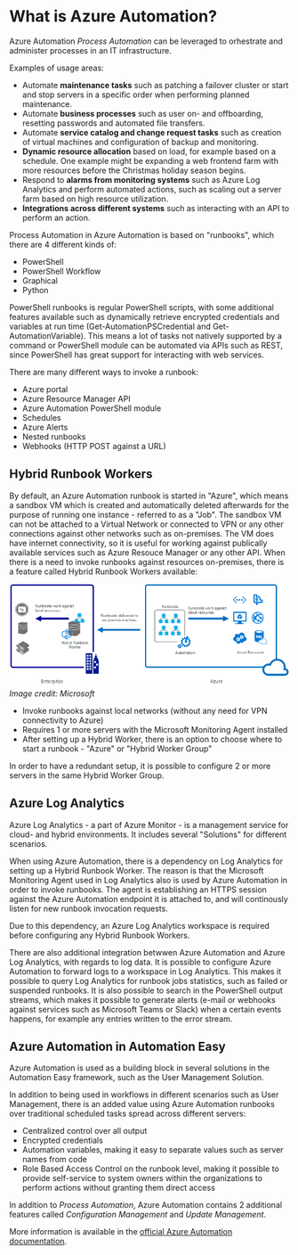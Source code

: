 ﻿<!-- markdownlint-disable MD026 -->

# What is Azure Automation?

<!-- markdownlint-enable MD026 -->
Azure Automation *Process Automation* can be leveraged to orhestrate and administer processes in an IT infrastructure.

Examples of usage areas:

- Automate **maintenance tasks** such as patching a failover cluster or start and stop servers in a specific order when performing planned maintenance.
- Automate **business processes** such as user on- and offboarding, resetting passwords and automated file transfers.
- Automate **service catalog and change request tasks** such as creation of virtual machines and configuration of backup and monitoring.
- **Dynamic resource allocation** based on load, for example based on a schedule. One example might be expanding a web frontend farm with more resources before the Christmas holiday season begins.
- Respond to **alarms from monitoring systems** such as Azure Log Analytics and perform automated actions, such as scaling out a server farm based on high resource utilization.
- **Integrations across different systems** such as interacting with an API to perform an action.

Process Automation in Azure Automation is based on "runbooks", which there are 4 different kinds of:

- PowerShell
- PowerShell Workflow
- Graphical
- Python

PowerShell runbooks is regular PowerShell scripts, with some additional features available such as dynamically retrieve encrypted credentials and variables at run time (Get-AutomationPSCredential and Get-AutomationVariable). This means a lot of tasks not natively supported by a command or PowerShell module can be automated via APIs such as REST, since PowerShell has great support for interacting with web services.

There are many different ways to invoke a runbook:

- Azure portal
- Azure Resource Manager API
- Azure Automation PowerShell module
- Schedules
- Azure Alerts
- Nested runbooks
- Webhooks (HTTP POST against a URL)

## Hybrid Runbook Workers

By default, an Azure Automation runbook is started in "Azure", which means a sandbox VM which is created and automatically deleted afterwards for the purpose of running one instance - referred to as a "Job".
The sandbox VM can not be attached to a Virtual Network or connected to VPN or any other connections against other networks such as on-premises. The VM does have internet connectivity, so it is useful for working against publically available services such as Azure Resouce Manager or any other API.
When there is a need to invoke runbooks against resources on-premises, there is a feature called Hybrid Runbook Workers available:

![mkdocs](../../img/hybridworker.png)
*Image credit: Microsoft*

- Invoke runbooks against local networks (without any need for VPN connectivity to Azure)
- Requires 1 or more servers with the Microsoft Monitoring Agent installed
- After setting up a Hybrid Worker, there is an option to choose where to start a runbook - "Azure" or "Hybrid Worker Group"

In order to have a redundant setup, it is possible to configure 2 or more servers in the same Hybrid Worker Group.

## Azure Log Analytics

Azure Log Analytics - a part of Azure Monitor - is a management service for cloud- and hybrid environments. It includes several "Solutions" for different scenarios.

When using Azure Automation, there is a dependency on Log Analytics for setting up a Hybrid Runbook Worker. The reason is that the Microsoft Monitoring Agent used in Log Analytics also is used by Azure Automation in order to invoke runbooks. The agent is establishing an HTTPS session against the Azure Automation endpoint it is attached to, and will continously listen for new runbook invocation requests.

Due to this dependency, an Azure Log Analytics workspace is required before configuring any Hybrid Runbook Workers.

There are also additional integration betwwen Azure Automation and Azure Log Analytics, with regards to log data. It is possible to configure Azure Automation to forward logs to a workspace in Log Analytics. This makes it possible to query Log Analytics for runbook jobs statistics, such as failed or suspended runbooks. It is also possible to search in the PowerShell output streams, which makes it possible to generate alerts (e-mail or webhooks against services such as Microsoft Teams or Slack) when a certain events happens, for example any entries written to the error stream.

## Azure Automation in Automation Easy

Azure Automation is used as a building block in several solutions in the Automation Easy framework, such as the User Management Solution.

In addition to being used in workflows in different scenarios such as User Management, there is an added value using Azure Automation runbooks over traditional scheduled tasks spread across different servers:

- Centralized control over all output
- Encrypted credentials
- Automation variables, making it easy to separate values such as server names from code
- Role Based Access Control on the runbook level, making it possible to provide self-service to system owners within the organizations to perform actions without granting them direct access

In addition to *Process Automation*, Azure Automation contains 2 additional features called *Configuration Management* and *Update Management*.

More information is available in the [official Azure Automation documentation](https://docs.microsoft.com/en-us/azure/automation/).